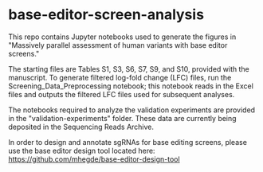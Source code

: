 # base-editor-screen-analysis

This repo contains Jupyter notebooks used to generate the figures in "Massively parallel assessment of human variants with base editor screens." 

The starting files are Tables S1, S3, S6, S7, S9, and S10, provided with the manuscript. To generate filtered log-fold change (LFC) files, run the Screening_Data_Preprocessing notebook; this notebook reads in the Excel files and outputs the filtered LFC files used for subsequent analyses.

The notebooks required to analyze the validation experiments are provided in the "validation-experiments" folder. These data are currently being deposited in the Sequencing Reads Archive.

In order to design and annotate sgRNAs for base editing screens, please use the base editor design tool located here: https://github.com/mhegde/base-editor-design-tool
